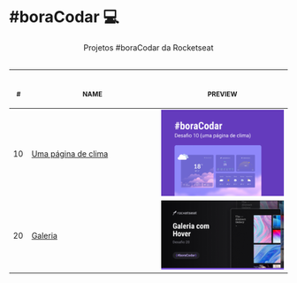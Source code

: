 # #boraCodar 💻

<p align="center">
    Projetos #boraCodar da Rocketseat <br>
    <br><table align="center">
    <thead>
        <tr>
            <th align="center">
                <img width="20" height="1"> 
                <p>
                    <small>#</small>
                </p>
            </th>
            <th align="center">
                <img width="300" height="1"> 
                <p> 
                    <small>
                        NAME
                    </small>
                </p>
            </th>
            <th align="center">
                <img width="201" height="1">
                <p align="center"> 
                    <small>
                    PREVIEW
                    </small>
                </p>
            </th>
        </tr>
    </thead>
    <tbody>
        <tr>
            <td>10</td>
            <td><a href="desafio10">Uma página de clima</a></td>
            <td align="center" ><a href="10"><img width="300px" src="desafio10/preview.jpg" /></a></td>
        </tr>
        <tr>
            <td>20</td>
            <td><a href="desafio20">Galeria</a></td>
            <td align="center"><a href="02"><img width="300px" src="desafio20/preview.jpg" /></a></td>
        </tr>
    </tbody>
</table>
</p>
